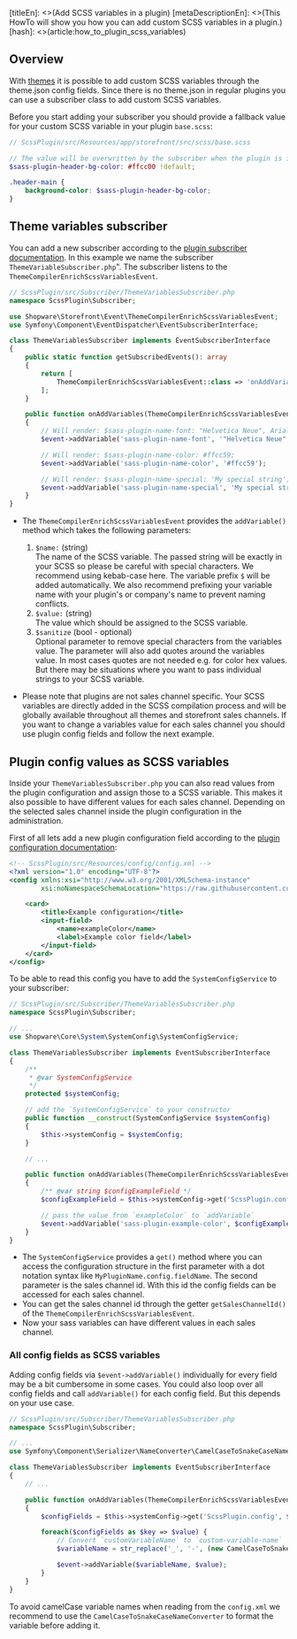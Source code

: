 [titleEn]: <>(Add SCSS variables in a plugin)
[metaDescriptionEn]: <>(This HowTo will show you how you can add custom SCSS variables in a plugin.)
[hash]: <>(article:how_to_plugin_scss_variables)

## Overview

With [themes](./../30-theme-guide/__categoryInfo.md) it is possible to add custom SCSS variables through the theme.json config fields. Since there is no theme.json in regular plugins you can use a subscriber class to add custom SCSS variables.

Before you start adding your subscriber you should provide a fallback value for your custom SCSS variable in your plugin `base.scss`:
```scss
// ScssPlugin/src/Resources/app/storefront/src/scss/base.scss

// The value will be overwritten by the subscriber when the plugin is installed and activated
$sass-plugin-header-bg-color: #ffcc00 !default;

.header-main {
    background-color: $sass-plugin-header-bg-color;
}
```

## Theme variables subscriber

You can add a new subscriber according to the [plugin subscriber documentation](./040-register-subscriber.md). In this example we name the subscriber `ThemeVariableSubscriber.php`". The subscriber listens to the `ThemeCompilerEnrichScssVariablesEvent`.

```php
// ScssPlugin/src/Subscriber/ThemeVariablesSubscriber.php
namespace ScssPlugin\Subscriber;

use Shopware\Storefront\Event\ThemeCompilerEnrichScssVariablesEvent;
use Symfony\Component\EventDispatcher\EventSubscriberInterface;

class ThemeVariablesSubscriber implements EventSubscriberInterface
{
    public static function getSubscribedEvents(): array
    {
        return [
            ThemeCompilerEnrichScssVariablesEvent::class => 'onAddVariables'
        ];
    }

    public function onAddVariables(ThemeCompilerEnrichScssVariablesEvent $event)
    {
        // Will render: $sass-plugin-name-font: "Helvetica Neue", Arial, sans-serif;
        $event->addVariable('sass-plugin-name-font', '"Helvetica Neue", Arial, sans-serif');

        // Will render: $sass-plugin-name-color: #ffcc59;
        $event->addVariable('sass-plugin-name-color', '#ffcc59');

        // Will render: $sass-plugin-name-special: 'My special string';
        $event->addVariable('sass-plugin-name-special', 'My special string', true);
    }
}
```

* The `ThemeCompilerEnrichScssVariablesEvent` provides the `addVariable()` method which takes the following parameters:
  
  1. `$name:` (string)<br>
     The name of the SCSS variable. The passed string will be exactly in your SCSS so please be careful with special characters. We recommend using kebab-case here. The variable prefix `$` will be added automatically. We also recommend prefixing your variable name with your plugin's or company's name to prevent naming conflicts.
  2. `$value:` (string)<br>
     The value which should be assigned to the SCSS variable.
  3. `$sanitize` (bool - optional)<br>
     Optional parameter to remove special characters from the variables value. The parameter will also add quotes around the variables value. In most cases quotes are not needed e.g. for color hex values. But there may be situations where you want to pass individual strings to your SCSS variable.
* Please note that plugins are not sales channel specific. Your SCSS variables are directly added in the SCSS compilation process and will be globally available throughout all themes and storefront sales channels. If you want to change a variables value for each sales channel you should use plugin config fields and follow the next example.

## Plugin config values as SCSS variables

Inside your `ThemeVariablesSubscriber.php` you can also read values from the plugin configuration and assign those to a SCSS variable. This makes it also possible to have different values for each sales channel. Depending on the selected sales channel inside the plugin configuration in the administration.

First of all lets add a new plugin configuration field according to the [plugin configuration documentation](./../60-references-internals/40-plugins/070-plugin-config.md):

```xml
<!-- ScssPlugin/src/Resources/config/config.xml -->
<?xml version="1.0" encoding="UTF-8"?>
<config xmlns:xsi="http://www.w3.org/2001/XMLSchema-instance"
        xsi:noNamespaceSchemaLocation="https://raw.githubusercontent.com/shopware/platform/master/src/Core/System/SystemConfig/Schema/config.xsd">

    <card>
        <title>Example configuration</title>
        <input-field>
            <name>exampleColor</name>
            <label>Example color field</label>
        </input-field>
    </card>
</config>
```

To be able to read this config you have to add the `SystemConfigService` to your subscriber:

```php
// ScssPlugin/src/Subscriber/ThemeVariablesSubscriber.php
namespace ScssPlugin\Subscriber;

// ...
use Shopware\Core\System\SystemConfig\SystemConfigService;

class ThemeVariablesSubscriber implements EventSubscriberInterface
{
    /**
     * @var SystemConfigService
     */
    protected $systemConfig;

    // add the `SystemConfigService` to your constructor
    public function __construct(SystemConfigService $systemConfig)
    {
        $this->systemConfig = $systemConfig;
    }

    // ...

    public function onAddVariables(ThemeCompilerEnrichScssVariablesEvent $event)
    {
        /** @var string $configExampleField */
        $configExampleField = $this->systemConfig->get('ScssPlugin.config.exampleColor', $event->getSalesChannelId());

        // pass the value from `exampleColor` to `addVariable`
        $event->addVariable('sass-plugin-example-color', $configExampleField);
    }
}
```
* The `SystemConfigService` provides a `get()` method where you can access the configuration structure in the first parameter with a dot notation syntax like `MyPluginName.config.fieldName`. The second parameter is the sales channel id. With this id the config fields can be accessed for each sales channel.
* You can get the sales channel id through the getter `getSalesChannelId()` of the `ThemeCompilerEnrichScssVariablesEvent`.
* Now your sass variables can have different values in each sales channel.

### All config fields as SCSS variables

Adding config fields via `$event->addVariable()` individually for every field may be a bit cumbersome in some cases. You could also loop over all config fields and call `addVariable()` for each config field. But this depends on your use case.

```php
// ScssPlugin/src/Subscriber/ThemeVariablesSubscriber.php
namespace ScssPlugin\Subscriber;

// ...
use Symfony\Component\Serializer\NameConverter\CamelCaseToSnakeCaseNameConverter;

class ThemeVariablesSubscriber implements EventSubscriberInterface
{
    // ...

    public function onAddVariables(ThemeCompilerEnrichScssVariablesEvent $event)
    {
        $configFields = $this->systemConfig->get('ScssPlugin.config', $event->getSalesChannelId());

        foreach($configFields as $key => $value) {
            // Convert `customVariableName` to `custom-variable-name`
            $variableName = str_replace('_', '-', (new CamelCaseToSnakeCaseNameConverter())->normalize($key));

            $event->addVariable($variableName, $value);
        }
    }
}
```
To avoid camelCase variable names when reading from the `config.xml` we recommend to use the `CamelCaseToSnakeCaseNameConverter` to format the variable before adding it.
